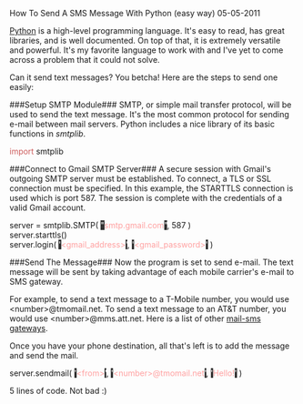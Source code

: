 How To Send A SMS Message With Python (easy way)
05-05-2011

[Python][2] is a high-level programming language. It's easy to read, has great libraries, and is well documented. On top of that, it is extremely versatile and powerful. It's my favorite language to work with and I've yet to come across a problem that it could not solve.

Can it send text messages? You betcha! Here are the steps to send one easily:

###Setup SMTP Module###
SMTP, or simple mail transfer protocol, will be used to send the text message. It's the most common protocol for sending e-mail between mail servers. Python includes a nice library of its basic functions in *smtplib*.

<div id="code">
<font color="#cd5c5c">import</font>&nbsp;smtplib<br>
</div>

###Connect to Gmail SMTP Server###
A secure session with Gmail's outgoing SMTP server must be established. To connect, a TLS or SSL connection must be specified. In this example, the STARTTLS connection is used which is port 587. The session is complete with the credentials of a valid Gmail account.

<div id="code">
server = smtplib.SMTP( <span style="background-color: #333333"><font color="#ffffff">&quot;</font></span><font color="#ffa0a0">smtp.gmail.com</font><span style="background-color: #333333"><font color="#ffffff">&quot;</font></span>, 587 )<br>
server.starttls()<br>
server.login( <span style="background-color: #333333"><font color="#ffffff">'</font></span><font color="#ffa0a0">&lt;gmail_address&gt;</font><span style="background-color: #333333"><font color="#ffffff">'</font></span>, <span style="background-color: #333333"><font color="#ffffff">'</font></span><font color="#ffa0a0">&lt;gmail_password&gt;</font><span style="background-color: #333333"><font color="#ffffff">'</font></span>&nbsp;)<br>
</div>

###Send The Message###
Now the program is set to send e-mail. The text message will be sent by taking advantage of each mobile carrier's e-mail to SMS gateway.

For example, to send a text message to a T-Mobile number, you would use &lt;number&gt;@tmomail.net. To send a text message to an AT&T number, you would use &lt;number&gt;@mms.att.net. Here is a list of other [mail-sms gateways][1].

Once you have your phone destination, all that's left is to add the message and send the mail.

<div id="code">
server.sendmail( <span style="background-color: #333333"><font color="#ffffff">'</font></span><font color="#ffa0a0">&lt;from&gt;</font><span style="background-color: #333333"><font color="#ffffff">'</font></span>, <span style="background-color: #333333"><font color="#ffffff">'</font></span><font color="#ffa0a0">&lt;number&gt;@tmomail.net</font><span style="background-color: #333333"><font color="#ffffff">'</font></span>, <span style="background-color: #333333"><font color="#ffffff">'</font></span><font color="#ffa0a0">Hello!</font><span style="background-color: #333333"><font color="#ffffff">'</font></span>&nbsp;)<br>
</div>

5 lines of code. Not bad :)

[1]: https://en.wikipedia.org/wiki/List_of_SMS_gateways
[2]: http://www.python.org/
